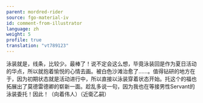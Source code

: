 ```yaml
---
parent: mordred-rider
source: fgo-material-iv
id: comment-from-illustrator
language: zh
weight: 5
profile: true
translation: "vt789123"
---
```


泳装就是，线条，比较少。最棒了！说不定会这么想，毕竟泳装回是作为夏日活动的华点，所以就抱着愉悦的心情去画。被白色沙滩治愈了……。值得钻研的地方在于，因为初期状态就是活动进行中，所以直接以泳装穿着状态开始。托这个的福也拓展出了莫德雷德卿的崭新一面。趁乱多说一句，因为我也在等接男性Servant的泳装委托！因此！（向着伟人）（近衛乙嗣）
